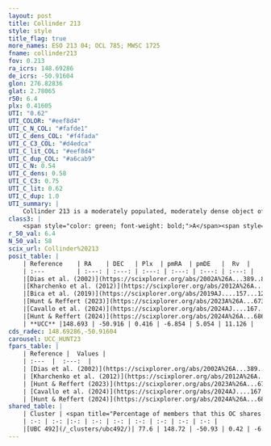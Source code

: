 ```yaml
---
layout: post
title: Collinder 213
style: style
title_flag: true
more_names: ESO 213 04; OCL 785; MWSC 1725
fname: collinder213
fov: 0.213
ra_icrs: 148.69286
de_icrs: -50.91604
glon: 276.82836
glat: 2.78065
r50: 6.4
plx: 0.41605
UTI: "0.62"
UTI_COLOR: "#eef8d4"
UTI_C_N_COL: "#fafde1"
UTI_C_dens_COL: "#f4fada"
UTI_C_C3_COL: "#d4edca"
UTI_C_lit_COL: "#eef8d4"
UTI_C_dup_COL: "#a6cab9"
UTI_C_N: 0.54
UTI_C_dens: 0.58
UTI_C_C3: 0.75
UTI_C_lit: 0.62
UTI_C_dup: 1.0
UTI_summary: |
    Collinder 213 is a moderately populated, moderately dense object of high C3 quality. It is moderately studied in the literature. This object shares a large percentage of members with a later reported entry.
class3: |
    <span style="color: green; font-weight: bold;">A</span><span style="color: #FFC300; font-weight: bold;">B</span>
r_50_val: 6.4
N_50_val: 58
scix_url: Collinder%20213
posit_table: |
    | Reference    | RA    | DEC   | Plx  | pmRA  | pmDE   |  Rv  |
    | :---         | :---: | :---: | :---: | :---: | :---: | :---: |
    |[Dias et al. (2002)](https://scixplorer.org/abs/2002A%26A...389..871D) | 148.679 | -50.917 | -- | -3.66 | 2.48 | -- |
    |[Kharchenko et al. (2012)](https://scixplorer.org/abs/2012A%26A...543A.156K) | 148.68 | -50.925 | -- | -5.2 | 4.55 | -- |
    |[Bica et al. (2019)](https://scixplorer.org/abs/2019AJ....157...12B) | 148.699 | -50.973 | -- | -- | -- | -- |
    |[Hunt & Reffert (2023)](https://scixplorer.org/abs/2023A%26A...673A.114H) | 148.632 | -50.898 | 0.407 | -6.859 | 5.061 | 9.069 |
    |[Cavallo et al. (2024)](https://scixplorer.org/abs/2024AJ....167...12C) | 148.672 | -50.882 | 0.411 | -- | -- | -- |
    |[Hunt & Reffert (2024)](https://scixplorer.org/abs/2024A%26A...686A..42H) | 148.632 | -50.898 | 0.407 | -6.859 | 5.061 | 9.069 |
    | **UCC** |148.693 | -50.916 | 0.416 | -6.854 | 5.054 | 11.126 | 
cds_radec: 148.69286,-50.91604
carousel: UCC_HUNT23
fpars_table: |
    | Reference |  Values |
    | :---  |  :---:  |
    | [Dias et al. (2002)](https://scixplorer.org/abs/2002A%26A...389..871D) | `E(B-V)=0.07, Dist=1400.0, Age=8.84` |
    | [Kharchenko et al. (2012)](https://scixplorer.org/abs/2012A%26A...543A.156K) | `e_bv=0.071, distance=1464, log_age=8.87` |
    | [Hunt & Reffert (2023)](https://scixplorer.org/abs/2023A%26A...673A.114H) | `AV50=1.182, diffAV50=1.187, MOD50=11.693, logAge50=8.281` |
    | [Cavallo et al. (2024)](https://scixplorer.org/abs/2024AJ....167...12C) | `AV50=1.41, dMod50=12.06, logAge50=7.99, [Fe/H]50=0.57` |
    | [Hunt & Reffert (2024)](https://scixplorer.org/abs/2024A%26A...686A..42H) | `MassJ=294.834` |
shared_table: |
    | Cluster | <span title="Percentage of members that this OC shares with the ones listed">%</span>   | RA   | DEC   | Plx   | pmRA  | pmDE  | Rv | UTI |
    | :-: | :-: |:-: | :-: | :-: | :-: | :-: | :-: | :-: |
    |[UBC 492](/_clusters/ubc492/)| 77.6 | 148.72 | -50.93 | 0.42 | -6.85 | 5.05 | 11.13 |0.0 |
---
```

